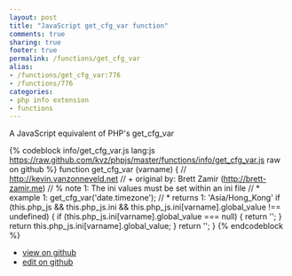 ```yaml
---
layout: post
title: "JavaScript get_cfg_var function"
comments: true
sharing: true
footer: true
permalink: /functions/get_cfg_var
alias:
- /functions/get_cfg_var:776
- /functions/776
categories:
- php info extension
- functions
---
```

A JavaScript equivalent of PHP's get_cfg_var

<!-- more -->

{% codeblock info/get_cfg_var.js lang:js https://raw.github.com/kvz/phpjs/master/functions/info/get_cfg_var.js raw on github %}
function get_cfg_var (varname) {
    // http://kevin.vanzonneveld.net
    // +   original by: Brett Zamir (http://brett-zamir.me)
    // %        note 1: The ini values must be set within an ini file
    // *     example 1: get_cfg_var('date.timezone');
    // *     returns 1: 'Asia/Hong_Kong'
    if (this.php_js && this.php_js.ini && this.php_js.ini[varname].global_value !== undefined) {
        if (this.php_js.ini[varname].global_value === null) {
            return '';
        }
        return this.php_js.ini[varname].global_value;
    }
    return '';
}
{% endcodeblock %}

 - [view on github](https://github.com/kvz/phpjs/blob/master/functions/info/get_cfg_var.js)
 - [edit on github](https://github.com/kvz/phpjs/edit/master/functions/info/get_cfg_var.js)

